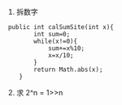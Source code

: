 1. 拆数字

``` 
 public int calSumSite(int x){
        int sum=0;
        while(x!=0){
            sum+=x%10;
            x=x/10;
        }
        return Math.abs(x);
    }
``` 

2. 求 2^n = 1>>n